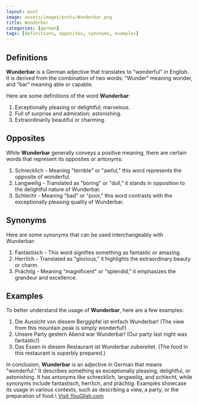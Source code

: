```yaml
---
layout: post
image: assets/images/posts/Wunderbar.png
title: Wunderbar
categories: [german]
tags: [definitions, opposites, synonyms, examples]
---
```


## Definitions

**Wunderbar** is a German adjective that translates to "wonderful" in English. It is derived from the combination of two words: "Wunder" meaning wonder, and "bar" meaning able or capable. 

Here are some definitions of the word **Wunderbar**:

1. Exceptionally pleasing or delightful; marvelous.
2. Full of surprise and admiration; astonishing.
3. Extraordinarily beautiful or charming.

## Opposites

While **Wunderbar** generally conveys a positive meaning, there are certain words that represent its opposites or antonyms:

1. Schrecklich - Meaning "terrible" or "awful," this word represents the opposite of wonderful.
2. Langweilig - Translated as "boring" or "dull," it stands in opposition to the delightful nature of Wunderbar.
3. Schlecht - Meaning "bad" or "poor," this word contrasts with the exceptionally pleasing quality of Wunderbar.

## Synonyms

Here are some synonyms that can be used interchangeably with Wunderbar:

1. Fantastisch - This word signifies something as fantastic or amazing.
2. Herrlich - Translated as "glorious," it highlights the extraordinary beauty or charm.
3. Prächtig - Meaning "magnificent" or "splendid," it emphasizes the grandeur and excellence.

## Examples

To better understand the usage of **Wunderbar**, here are a few examples:

1. Die Aussicht von diesem Berggipfel ist einfach Wunderbar! (The view from this mountain peak is simply wonderful!)
2. Unsere Party gestern Abend war Wunderbar! (Our party last night was fantastic!)
3. Das Essen in diesem Restaurant ist Wunderbar zubereitet. (The food in this restaurant is superbly prepared.)

In conclusion, **Wunderbar** is an adjective in German that means "wonderful." It describes something as exceptionally pleasing, delightful, or astonishing. It has antonyms like schrecklich, langweilig, and schlecht, while synonyms include fantastisch, herrlich, and prächtig. Examples showcase its usage in various contexts, such as describing a view, a party, or the preparation of food.\ <a id="yg-widget-0" class="youglish-widget" data-query="Wunderbar" data-lang="german" data-components="8412" data-auto-start="0" data-bkg-color="theme_light" data-title="How%20to%20pronounce%20Wunderbar%20in%20German"  rel="nofollow" href="https://youglish.com">Visit YouGlish.com</a><script async src="https://youglish.com/public/emb/widget.js" charset="utf-8"></script>